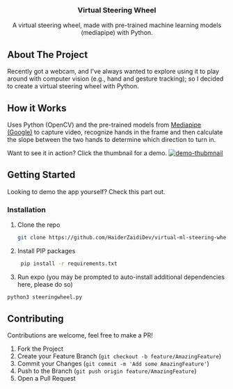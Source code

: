 <br />
<p align="center">
  <h3 align="center">Virtual Steering Wheel</h3>
  <p align="center">
    A virtual steering wheel, made with pre-trained machine learning models (mediapipe) with Python. 
  </p>
</p>


<!-- ABOUT THE PROJECT -->
## About The Project

Recently got a webcam, and I've always wanted to explore using it to play around with computer vision (e.g., hand and gesture tracking); so I decided to create a virtual steering wheel with Python.

## How it Works
Uses Python (OpenCV) and the pre-trained models from [Mediapipe (Google)](http://https://google.github.io/mediapipe/ "Mediapipe (Google)") to capture video, recognize hands in the frame and then calculate the slope between the two hands to determine which direction to turn in. 

Want to see it in action? Click the thumbnail for a demo.
[![demo-thubmnail](https://i.imgur.com/XeL4zIn.png)](https://www.youtube.com/watch?v=q0O3pqBi1xs)

<!-- GETTING STARTED -->
## Getting Started

Looking to demo the app yourself? Check this part out.

### Installation
1. Clone the repo
   ```sh
   git clone https://github.com/HaiderZaidiDev/virtual-ml-steering-wheel
   ```
2. Install PIP packages
   ```sh
    pip install -r requirements.txt
   ```
3. Run expo (you may be prompted to auto-install additional dependencies here, please do so)
  ```sh
  python3 steeringwheel.py
  ```

<!-- CONTRIBUTING -->
## Contributing

Contributions are welcome, feel free to make a PR!

1. Fork the Project
2. Create your Feature Branch (`git checkout -b feature/AmazingFeature`)
3. Commit your Changes (`git commit -m 'Add some AmazingFeature'`)
4. Push to the Branch (`git push origin feature/AmazingFeature`)
5. Open a Pull Request
